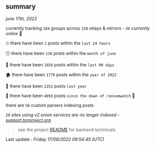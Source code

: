 
## summary
_june 17th, 2022_

currently tracking `104` groups across `150` relays & mirrors - _`56` currently online_ 📡

⏲ there have been `1` posts within the `last 24 hours`

🕓 there have been `136` posts within the `month of june`

📅 there have been `1026` posts within the `last 90 days`

🏚 there have been `1770` posts within the `year of 2022`

🚀 there have been `2252` posts `last year`

🦕 there have been `4056` posts `since the dawn of ransomwatch` 🐣

there are `50` custom parsers indexing posts

_`20` sites using v2 onion services are no longer indexed - [support.torproject.org](https://support.torproject.org/onionservices/v2-deprecation/)_

> see the project [README](https://github.com/jmousqueton/ransomwatch#readme) for backend technicals



Last update : _Friday 17/06/2022 09:54:45 (UTC)_

